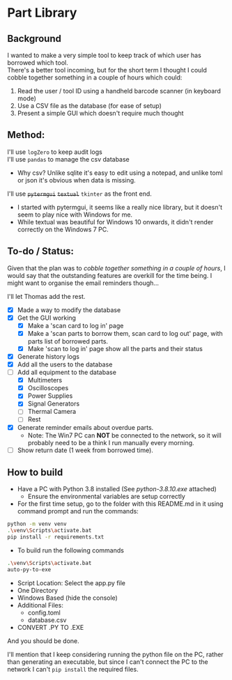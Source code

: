 # Part Library

## Background
I wanted to make a very simple tool to keep track of which user has borrowed which tool.  
There's a better tool incoming, but for the short term I thought I could cobble together something in a couple of hours which could:
 1. Read the user / tool ID using a handheld barcode scanner (in keyboard mode)
 2. Use a CSV file as the database (for ease of setup)
 3. Present a simple GUI which doesn't require much thought
 
## Method:
I'll use `logZero` to keep audit logs  
I'll use `pandas` to manage the csv database
   - Why csv? Unlike sqlite it's easy to edit using a notepad, and unlike toml or json it's obvious when data is missing.

I'll use ~~`pytermgui`~~ ~~`textual`~~ `tkinter` as the front end. 
   - I started with pytermgui, it seems like a really nice library, but it doesn't seem to play nice with Windows for me.
   - While textual was beautiful for Windows 10 onwards, it didn't render correctly on the Windows 7 PC.

## To-do / Status:
Given that the plan was to *cobble together something in a couple of hours*, I would say that the outstanding features are overkill for the time being. I might want to organise the email reminders though...

I'll let Thomas add the rest.

- [x] Made a way to modify the database
- [X] Get the GUI working
    - [X] Make a 'scan card to log in' page
    - [X] Make a 'scan parts to borrow them, scan card to log out' page, with parts list of borrowed parts.
    - [X] Make 'scan to log in' page show all the parts and their status
- [x] Generate history logs
- [x] Add all the users to the database
- [ ] Add all equipment to the database
  - [x] Multimeters
  - [x] Oscilloscopes
  - [x] Power Supplies
  - [x] Signal Generators
  - [ ] Thermal Camera
  - [ ] Rest
- [x] Generate reminder emails about overdue parts.
    - Note: The Win7 PC can **NOT** be connected to the network, so it will probably need to be a think I run manually every morning.
- [ ] Show return date (1 week from borrowed time).

## How to build
- Have a PC with Python 3.8 installed (See *python-3.8.10.exe* attached)
  - Ensure the environmental variables are setup correctly
- For the first time setup, go to the folder with this README.md in it using command prompt and run the commands:
```bash
python -m venv venv
.\venv\Scripts\activate.bat
pip install -r requirements.txt
```
- To build run the following commands
```bash
.\venv\Scripts\activate.bat
auto-py-to-exe
```
  - Script Location: Select the app.py file
  - One Directory
  - Windows Based (hide the console)
  - Additional Files:
    - config.toml
    - database.csv
  - CONVERT .PY TO .EXE

And you should be done.

I'll mention that I keep considering running the python file on the PC, rather than generating an executable, but since I can't connect the PC to the network I can't `pip install` the required files.